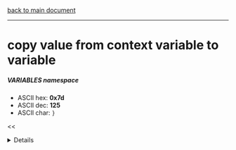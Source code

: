 [back to main document](../README.md)

---

# copy value from context variable to variable
##### VARIABLES namespace
- ASCII hex: __0x7d__
- ASCII dec: __125__
- ASCII char: `}`

<<<DETAILS>>>

---

<<<USAGE>>>

---

<<<EXAMPLELINKSECTION>>>

---

[back to main document](../README.md)

***PROJECT RATTISH `@` 2023***
